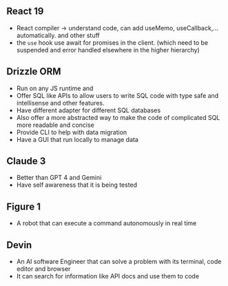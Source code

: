## React 19
- React compiler -> understand code, can add useMemo, useCallback,… automatically. and other stuff
- the `use` hook use await for promises in the client. (which need to be suspended and error handled elsewhere in the higher hierarchy)
## Drizzle ORM
- Run on any JS runtime and 
- Offer SQL like APIs to allow users to write SQL code with type safe and intellisense and other features.
- Have different adapter for different SQL databases
- Also offer a more abstracted way to make the code of complicated SQL more readable and concise
- Provide CLI to help with data migration
- Have a GUI that run locally to manage data
## Claude 3
- Better than GPT 4 and Gemini
- Have self awareness that it is being tested
## Figure 1
- A robot that can execute a command autonomously in real time
## Devin
- An AI software Engineer that can solve a problem with its terminal, code editor and browser
- It can search for information like API docs and use them to code